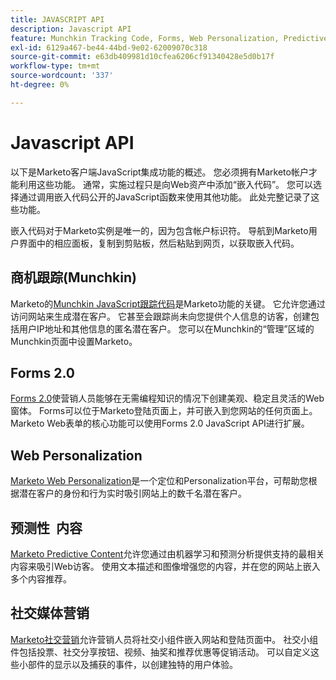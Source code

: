 ```yaml
---
title: JAVASCRIPT API
description: Javascript API
feature: Munchkin Tracking Code, Forms, Web Personalization, Predictive Content, Social, Javascript
exl-id: 6129a467-be44-44bd-9e02-62009070c318
source-git-commit: e63db409981d10cfea6206cf91340428e5d0b17f
workflow-type: tm+mt
source-wordcount: '337'
ht-degree: 0%

---
```


# Javascript API

以下是Marketo客户端JavaScript集成功能的概述。 您必须拥有Marketo帐户才能利用这些功能。 通常，实施过程只是向Web资产中添加“嵌入代码”。 您可以选择通过调用嵌入代码公开的JavaScript函数来使用其他功能。 此处完整记录了这些功能。

嵌入代码对于Marketo实例是唯一的，因为包含帐户标识符。 导航到Marketo用户界面中的相应面板，复制到剪贴板，然后粘贴到网页，以获取嵌入代码。

## 商机跟踪(Munchkin)

Marketo的[Munchkin JavaScript跟踪代码](lead-tracking.md)是Marketo功能的关键。 它允许您通过访问网站来生成潜在客户。 它甚至会跟踪尚未向您提供个人信息的访客，创建包括用户IP地址和其他信息的匿名潜在客户。 您可以在Munchkin的“管理”区域的Munchkin页面中设置Marketo。

## Forms 2.0

[Forms 2.0](forms-api-reference.md)使营销人员能够在无需编程知识的情况下创建美观、稳定且灵活的Web窗体。 Forms可以位于Marketo登陆页面上，并可嵌入到您网站的任何页面上。 Marketo Web表单的核心功能可以使用Forms 2.0 JavaScript API进行扩展。

## Web Personalization

[Marketo Web Personalization](web-personalization.md)是一个定位和Personalization平台，可帮助您根据潜在客户的身份和行为实时吸引网站上的数千名潜在客户。

## 预测性  内容

[Marketo Predictive Content](predictive-content.md)允许您通过由机器学习和预测分析提供支持的最相关内容来吸引Web访客。 使用文本描述和图像增强您的内容，并在您的网站上嵌入多个内容推荐。

## 社交媒体营销

[Marketo社交营销](social.md)允许营销人员将社交小组件嵌入网站和登陆页面中。 社交小组件包括投票、社交分享按钮、视频、抽奖和推荐优惠等促销活动。 可以自定义这些小部件的显示以及捕获的事件，以创建独特的用户体验。
